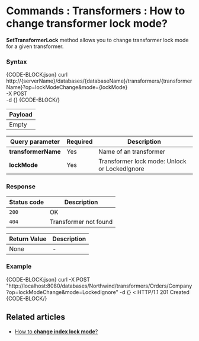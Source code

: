 # Commands : Transformers : How to change transformer lock mode?

**SetTransformerLock** method allows you to change transformer lock mode for a given transformer.

### Syntax

{CODE-BLOCK:json}
curl \
	http://{serverName}/databases/{databaseName}/transformers/{transformerName}?op=lockModeChange&mode={lockMode} \
	-X POST \
	-d {}
{CODE-BLOCK/}

| Payload |
| ------- |
| Empty |

| Query parameter | Required | Description |
| ------------- | -- | ---- |
| **transformerName** | Yes | Name of an transformer |
| **lockMode** | Yes | Transformer lock mode: Unlock or LockedIgnore |

### Response

| Status code | Description |
| ----------- | - |
| `200` | OK |
| `404` | Transformer not found |

| Return Value | Description |
| ------------- | ----- |
| None | - |

### Example

{CODE-BLOCK:json}
curl -X POST "http://localhost:8080/databases/Northwind/transformers/Orders/Company?op=lockModeChange&mode=LockedIgnore" -d {}
< HTTP/1.1 201 Created
{CODE-BLOCK/}

## Related articles

- [How to **change index lock mode**?](../../../../client-api/commands/indexes/how-to/change-index-lock-mode)  